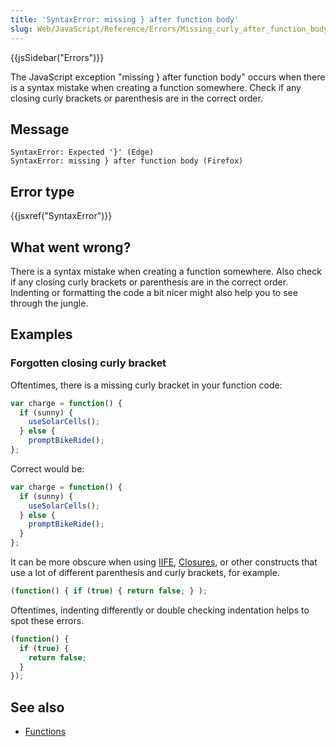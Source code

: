 ```yaml
---
title: 'SyntaxError: missing } after function body'
slug: Web/JavaScript/Reference/Errors/Missing_curly_after_function_body
---
```

{{jsSidebar("Errors")}}

The JavaScript exception "missing } after function body" occurs when there is a syntax mistake when creating a function somewhere. Check if any closing curly brackets or parenthesis are in the correct order.

## Message

```
SyntaxError: Expected '}' (Edge)
SyntaxError: missing } after function body (Firefox)
```

## Error type

{{jsxref("SyntaxError")}}

## What went wrong?

There is a syntax mistake when creating a function somewhere. Also check if any closing curly brackets or parenthesis are in the correct order. Indenting or formatting the code a bit nicer might also help you to see through the jungle.

## Examples

### Forgotten closing curly bracket

Oftentimes, there is a missing curly bracket in your function code:

```js example-bad
var charge = function() {
  if (sunny) {
    useSolarCells();
  } else {
    promptBikeRide();
};
```

Correct would be:

```js example-good
var charge = function() {
  if (sunny) {
    useSolarCells();
  } else {
    promptBikeRide();
  }
};
```

It can be more obscure when using [IIFE](/pt-BR/docs/Glossary/IIFE), [Closures](/pt-BR/docs/Web/JavaScript/Closures), or other constructs that use a lot of different parenthesis and curly brackets, for example.

```js example-bad
(function() { if (true) { return false; } );
```

Oftentimes, indenting differently or double checking indentation helps to spot these errors.

```js example-good
(function() {
  if (true) {
    return false;
  }
});
```

## See also

- [Functions](/pt-BR/docs/Web/JavaScript/Guide/Functions)
